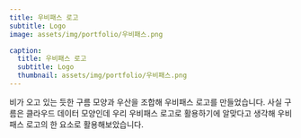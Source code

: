 ```yaml
---
title: 우비패스 로고
subtitle: Logo
image: assets/img/portfolio/우비패스.png

caption:
  title: 우비패스 로고
  subtitle: Logo
  thumbnail: assets/img/portfolio/우비패스.png
---
```

비가 오고 있는 듯한 구름 모양과 우산을 조합해 우비패스 로고를 만들었습니다. 사실 구름은 클라우드 데이터 모양인데 우리 우비패스 로고로 활용하기에 알맞다고 생각해 우비패스 로고의 한 요소로 활용해보았습니다.

